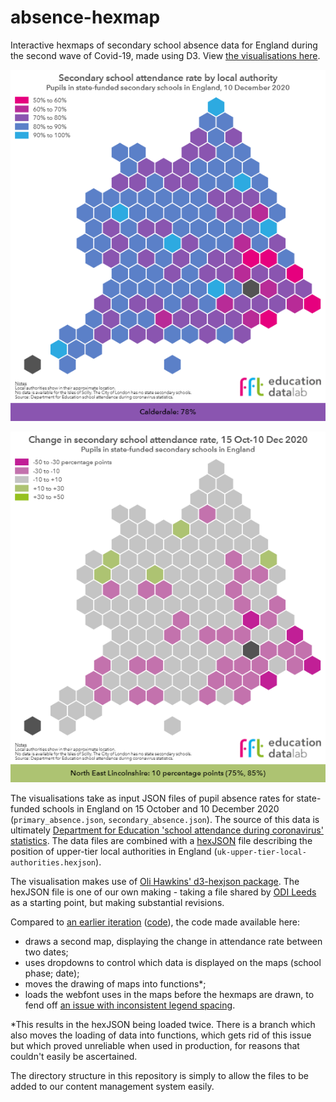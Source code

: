 # absence-hexmap
Interactive hexmaps of secondary school absence data for England during the second wave of Covid-19, made using D3. View [the visualisations here](https://ffteducationdatalab.org.uk/2020/12/new-attendance-figures-paint-a-worrying-picture-of-mass-absences/).

![Screenshot](hexmap.png)

![Screenshot](hexmap2.png)

The visualisations take as input JSON files of pupil absence rates for state-funded schools in England on 15 October and 10 December 2020 (`primary_absence.json`, `secondary_absence.json`). The source of this data is ultimately [Department for Education 'school attendance during coronavirus' statistics](https://explore-education-statistics.service.gov.uk/find-statistics/attendance-in-education-and-early-years-settings-during-the-coronavirus-covid-19-outbreak/2020-week-50). The data files are combined with a [hexJSON](https://odileeds.org/projects/hexmaps/hexjson.html) file describing the position of upper-tier local authorities in England (`uk-upper-tier-local-authorities.hexjson`).

The visualisation makes use of [Oli Hawkins' d3-hexjson package](https://github.com/olihawkins/d3-hexjson). The hexJSON file is one of our own making - taking a file shared by [ODI Leeds](https://github.com/odileeds/hexmaps) as a starting point, but making substantial revisions.

Compared to [an earlier iteration](https://ffteducationdatalab.org.uk/2020/10/pupils-in-the-poorest-areas-of-the-country-are-missing-the-most-schooling/) ([code](https://github.com/FFTEduDatalab/absence-hexmap/tree/b9f5449ccfb8eb0548003c0a2b3ecb1753d4b0ad)), the code made available here:
- draws a second map, displaying the change in attendance rate between two dates;
- uses dropdowns to control which data is displayed on the maps (school phase; date);
- moves the drawing of maps into functions*;
- loads the webfont uses in the maps before the hexmaps are drawn, to fend off [an issue with inconsistent legend spacing](https://stackoverflow.com/questions/64809138/inconsistent-d3-legend-positioning-when-using-an-external-font).

*This results in the hexJSON being loaded twice. There is a branch which also moves the loading of data into functions, which gets rid of this issue but which proved unreliable when used in production, for reasons that couldn't easily be ascertained.

The directory structure in this repository is simply to allow the files to be added to our content management system easily.
